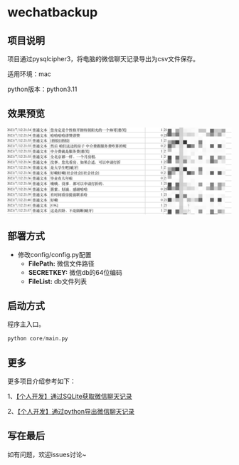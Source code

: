 # wechatbackup
## 项目说明
项目通过pysqlcipher3，将电脑的微信聊天记录导出为csv文件保存。

适用环境：mac

python版本：python3.11


## 效果预览
![聊天截图](./images/demo.png)

## 部署方式
- 修改config/config.py配置
	- **FilePath:** 微信文件路径
	- **SECRETKEY:** 微信db的64位编码
	- **FileList:** db文件列表

## 启动方式
程序主入口。
```python
python core/main.py
```

## 更多

更多项目介绍参考如下：

1、[【个人开发】通过SQLite获取微信聊天记录](https://blog.csdn.net/weixin_44505713/article/details/131486010)

2、[【个人开发】通过python导出微信聊天记录](https://blog.csdn.net/weixin_44505713/article/details/138392189)


## 写在最后
如有问题，欢迎issues讨论~
